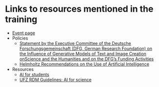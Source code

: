 # Links to resources mentioned in the training

- [Event page](https://events.hifis.net/event/1892/)
- Policies
  - [Statement by the Executive Committee of the Deutsche Forschungsgemeinschaft (DFG, German Research Foundation) on the Influence of Generative Models of Text and Image Creation onScience and the Humanities and on the DFG’s Funding Activities](https://www.dfg.de/resource/blob/289676/89c03e7a7a8a024093602995974832f9/230921-statement-executive-committee-ki-ai-data.pdf)
  - [Helmholtz Recommendations on the Use of Artificial Intelligence](https://www.helmholtz.de/assets/helmholtz_gemeinschaft/Downloads/Helmholtz_Recommendations_on_use_of_AI_Version_1.0.pdf)
- Resources
  - [AI for students](https://aivoorstudenten.be/en/courses/ai-voor-studenten/)
  - [UFZ RDM Guidelines: AI for science](https://rdm.pages.ufz.de/guidelines/AI-for-science/)